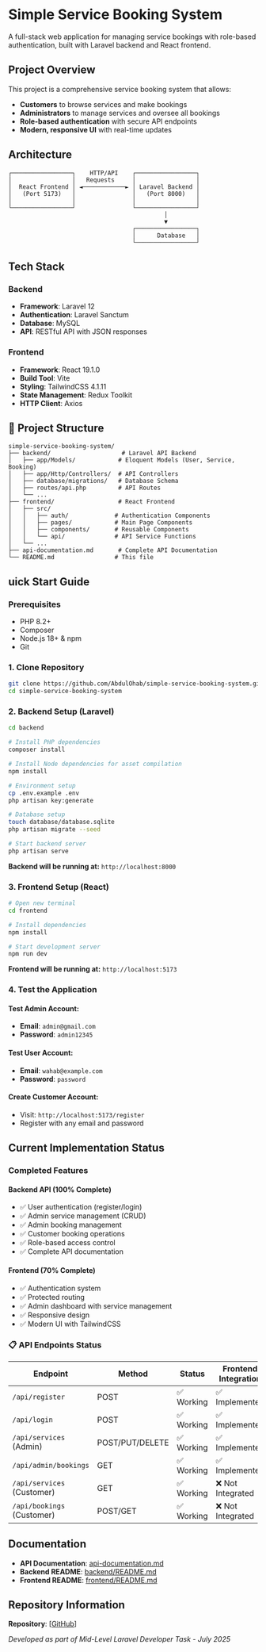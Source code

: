 # Simple Service Booking System

A full-stack web application for managing service bookings with role-based authentication, built with Laravel backend and React frontend.

## Project Overview

This project is a comprehensive service booking system that allows:

- **Customers** to browse services and make bookings
- **Administrators** to manage services and oversee all bookings
- **Role-based authentication** with secure API endpoints
- **Modern, responsive UI** with real-time updates

## Architecture

```
┌─────────────────┐    HTTP/API    ┌─────────────────┐
│                 │   Requests     │                 │
│  React Frontend │ ◄────────────► │ Laravel Backend │
│   (Port 5173)   │                │   (Port 8000)   │
│                 │                │                 │
└─────────────────┘                └─────────────────┘
                                            │
                                            ▼
                                   ┌─────────────────┐
                                   │      Database   │
                                   └─────────────────┘
```

## Tech Stack

### Backend

- **Framework**: Laravel 12
- **Authentication**: Laravel Sanctum
- **Database**: MySQL
- **API**: RESTful API with JSON responses

### Frontend

- **Framework**: React 19.1.0
- **Build Tool**: Vite
- **Styling**: TailwindCSS 4.1.11
- **State Management**: Redux Toolkit
- **HTTP Client**: Axios

## 📂 Project Structure

```
simple-service-booking-system/
├── backend/                    # Laravel API Backend
│   ├── app/Models/            # Eloquent Models (User, Service, Booking)
│   ├── app/Http/Controllers/  # API Controllers
│   ├── database/migrations/   # Database Schema
│   ├── routes/api.php         # API Routes
│   └── ...
├── frontend/                  # React Frontend
│   ├── src/
│   │   ├── auth/             # Authentication Components
│   │   ├── pages/            # Main Page Components
│   │   ├── components/       # Reusable Components
│   │   └── api/              # API Service Functions
│   └── ...
├── api-documentation.md       # Complete API Documentation
└── README.md                 # This file
```

## uick Start Guide

### Prerequisites

- PHP 8.2+
- Composer
- Node.js 18+ & npm
- Git

### 1. Clone Repository

```bash
git clone https://github.com/AbdulOhab/simple-service-booking-system.git
cd simple-service-booking-system
```

### 2. Backend Setup (Laravel)

```bash
cd backend

# Install PHP dependencies
composer install

# Install Node dependencies for asset compilation
npm install

# Environment setup
cp .env.example .env
php artisan key:generate

# Database setup
touch database/database.sqlite
php artisan migrate --seed

# Start backend server
php artisan serve
```

**Backend will be running at:** `http://localhost:8000`

### 3. Frontend Setup (React)

```bash
# Open new terminal
cd frontend

# Install dependencies
npm install

# Start development server
npm run dev
```

**Frontend will be running at:** `http://localhost:5173`

### 4. Test the Application

#### Test Admin Account:

- **Email**: `admin@gmail.com`
- **Password**: `admin12345`

#### Test User Account:

- **Email**: `wahab@example.com`
- **Password**: `password`

#### Create Customer Account:

- Visit: `http://localhost:5173/register`
- Register with any email and password

## Current Implementation Status

### **Completed Features**

#### Backend API (100% Complete)

- ✅ User authentication (register/login)
- ✅ Admin service management (CRUD)
- ✅ Admin booking management
- ✅ Customer booking operations
- ✅ Role-based access control
- ✅ Complete API documentation

#### Frontend (70% Complete)

- ✅ Authentication system
- ✅ Protected routing
- ✅ Admin dashboard with service management
- ✅ Responsive design
- ✅ Modern UI with TailwindCSS

### 📋 **API Endpoints Status**

| Endpoint                   | Method          | Status     | Frontend Integration |
| -------------------------- | --------------- | ---------- | -------------------- |
| `/api/register`            | POST            | ✅ Working | ✅ Implemented       |
| `/api/login`               | POST            | ✅ Working | ✅ Implemented       |
| `/api/services` (Admin)    | POST/PUT/DELETE | ✅ Working | ✅ Implemented       |
| `/api/admin/bookings`      | GET             | ✅ Working | ✅ Implemented       |
| `/api/services` (Customer) | GET             | ✅ Working | ❌ Not Integrated    |
| `/api/bookings` (Customer) | POST/GET        | ✅ Working | ❌ Not Integrated    |

## Documentation

- **API Documentation**: [api-documentation.md](./api-documentation.md)
- **Backend README**: [backend/README.md](./backend/README.md)
- **Frontend README**: [frontend/README.md](./frontend/README.md)

## Repository Information

**Repository**: [[GitHub](https://github.com/AbdulOhab/simple-service-booking-system.git)]

_Developed as part of Mid-Level Laravel Developer Task - July 2025_
